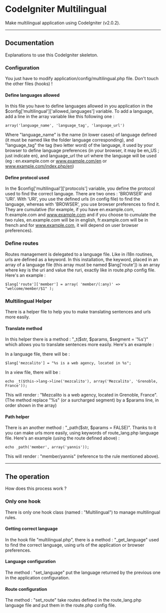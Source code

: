 # CodeIgniter Multilingual

Make multilingual application using CodeIgniter (v2.0.2).

--------------------------------------------------

## Documentation

Explanations to use this CodeIgniter skeleton.

### Configuration

You just have to modify application/config/multilingual.php file. Don't touch the other files (hooks) !

#### Define languages allowed

In this file you have to define languages allowed in you application in the $config['multilingual']['allowed_languages'] variable.
To add a language, add a line in the array variable like this following one :

	array('language_name', 'language_tag', 'language_url')
	
Where "language_name" is the name (in lower cases) of language defined (it must be named like the folder language corresponding), and "language_tag" the tag (two letter word) of the language, it used by your browser to define language preferences (in your browser, it may be en_US ; just indicate en), and language_url the url where the language will be used (eg : en.example.com or www.example.com/en or www.example.com/index.php/en)
	
#### Define protocol used

In the $config['multilingual']['protocols'] variable, you define the protocol used to find the correct language. There are two ones : 'BROWSER' and 'URI'. With 'URI', you use the defined urls (in config file) to find the language, whereas with 'BROWSER', you use browser preferences to find it. They are cumulative (for example, if you have en.example.com, fr.example.com and www.example.com and if you choose to cumulate the two rules, en.example.com will be in english, fr.example.com will be in french and for www.example.com, it will depend on user browser preferences).

### Define routes

Routes management is delegated to a language file. Like in i18n routines, urls are defined as a keyword. In this installation, the keyword, placed in an array of a language file (this array must be named $lang['route']) is an array where key is the uri and value the ruri, exactly like in route.php config file. Here's an example :

	$lang['route']['member'] = array( 'member/(:any)' => "welcome/member/$1" );

### Multilingual Helper

There is a helper file to help you to make translating sentences and urls more easily.

#### Translate method

In this helper there is a method : "_t($str, $params, $segment = '%s')" which allows you to translate sentences more easily. Here's an example :

In a language file, there will be :

	$lang['mezcalito'] = "%s is a web agency, located in %s";

In a view file, there will be :

	echo _t($this->lang->line('mezcalito'), array('Mezcalito', 'Grenoble, France'));
	
This will render : "Mezcalito is a web agency, located in Grenoble, France".
(The method replace "%s" (or a surcharged segment) by a $params line, in order shown in the array)

#### Path helper

There is an another method : "_path($str, $params = FALSE)". Thanks to it you can make urls more easily, using keywords of route_lang.php language file. Here's an example (using the route defined above) :

	echo _path('member', array('yannis'));

This will render : "member/yannis" (reference to the rule mentioned above).

--------------------------------------------------

## The operation

How does this process work ?

### Only one hook

There is only one hook class (named : "Multilingual") to manage multilingual rules.

#### Getting correct language

In the hook file "multilingual.php", there is a method : "_get_language" used to find the correct language, using urls of the application or browser preferences.

#### Language configuration

The method : "set_language" put the language returned by the previous one in the application configuration.

#### Route configuration

The method : "set_route" take routes defined in the route_lang.php language file and put them in the route.php config file.